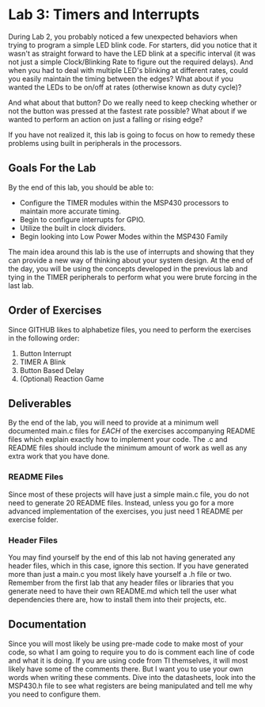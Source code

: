 # Lab 3: Timers and Interrupts
During Lab 2, you probably noticed a few unexpected behaviors when trying to program a simple LED blink code. For starters, did you notice that it wasn't as straight forward to have the LED blink at a specific interval (it was not just a simple Clock/Blinking Rate to figure out the required delays). And when you had to deal with multiple LED's blinking at different rates, could you easily maintain the timing between the edges? What about if you wanted the LEDs to be on/off at rates (otherwise known as duty cycle)?

And what about that button? Do we really need to keep checking whether or not the button was pressed at the fastest rate possible? What about if we wanted to perform an action on just a falling or rising edge?

If you have not realized it, this lab is going to focus on how to remedy these problems using built in peripherals in the processors.

## Goals For the Lab
By the end of this lab, you should be able to:
* Configure the TIMER modules within the MSP430 processors to maintain more accurate timing.
* Begin to configure interrupts for GPIO.
* Utilize the built in clock dividers.
* Begin looking into Low Power Modes within the MSP430 Family

The main idea around this lab is the use of interrupts and showing that they can provide a new way of thinking about your system design. At the end of the day, you will be using the concepts developed in the previous lab and tying in the TIMER peripherals to perform what you were brute forcing in the last lab.

## Order of Exercises
Since GITHUB likes to alphabetize files, you need to perform the exercises in the following order:
1. Button Interrupt
2. TIMER A Blink
3. Button Based Delay
4. (Optional) Reaction Game

## Deliverables
By the end of the lab, you will need to provide at a minimum well documented main.c files for *EACH* of the exercises accompanying README files which explain exactly how to implement your code. The .c and README files should include the minimum amount of work as well as any extra work that you have done.

### README Files
Since most of these projects will have just a simple main.c file, you do not need to generate 20 README files. Instead, unless you go for a more advanced implementation of the exercises, you just need 1 README per exercise folder. 

### Header Files
You may find yourself by the end of this lab not having generated any header files, which in this case, ignore this section. If you have generated more than just a main.c you most likely have yourself a .h file or two. Remember from the first lab that any header files or libraries that you generate need to have their own README.md which tell the user what dependencies there are, how to install them into their projects, etc.

## Documentation
Since you will most likely be using pre-made code to make most of your code, so what I am going to require you to do is comment each line of code and what it is doing. If you are using code from TI themselves, it will most likely have some of the comments there. But I want you to use your own words when writing these comments. Dive into the datasheets, look into the MSP430.h file to see what registers are being manipulated and tell me why you need to configure them.
